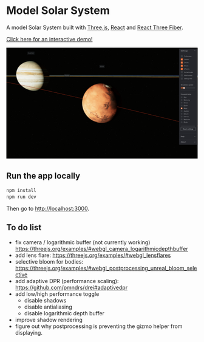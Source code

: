 # Model Solar System

A model Solar System built with [Three.js](https://threejs.org/), [React](https://reactjs.org/) and [React Three Fiber](https://docs.pmnd.rs/react-three-fiber/getting-started/introduction).

[Click here for an interactive demo!](https://model-solar-system.vercel.app/)

![Model Solar System screenshot](model-solar-system-screenshot.png)

## Run the app locally

```bash
npm install
npm run dev
```

Then go to <http://localhost:3000>.

## To do list

- fix camera / logarithmic buffer (not currently working) <https://threejs.org/examples/#webgl_camera_logarithmicdepthbuffer>
- add lens flare: <https://threejs.org/examples/#webgl_lensflares>
- selective bloom for bodies: <https://threejs.org/examples/#webgl_postprocessing_unreal_bloom_selective>
- add adaptive DPR (performance scaling): <https://github.com/pmndrs/drei#adaptivedpr>
- add low/high performance toggle
  - disable shadows
  - disable antialiasing
  - disable logarithmic depth buffer
- improve shadow rendering
- figure out why postprocessing is preventing the gizmo helper from displaying.
